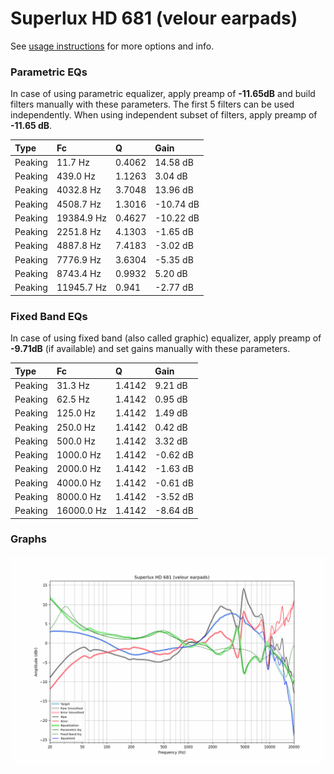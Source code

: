 # Superlux HD 681 (velour earpads)
See [usage instructions](https://github.com/jaakkopasanen/AutoEq#usage) for more options and info.

### Parametric EQs
In case of using parametric equalizer, apply preamp of **-11.65dB** and build filters manually
with these parameters. The first 5 filters can be used independently.
When using independent subset of filters, apply preamp of **-11.65 dB**.

| Type    | Fc         |      Q | Gain      |
|:--------|:-----------|:-------|:----------|
| Peaking | 11.7 Hz    | 0.4062 | 14.58 dB  |
| Peaking | 439.0 Hz   | 1.1263 | 3.04 dB   |
| Peaking | 4032.8 Hz  | 3.7048 | 13.96 dB  |
| Peaking | 4508.7 Hz  | 1.3016 | -10.74 dB |
| Peaking | 19384.9 Hz | 0.4627 | -10.22 dB |
| Peaking | 2251.8 Hz  | 4.1303 | -1.65 dB  |
| Peaking | 4887.8 Hz  | 7.4183 | -3.02 dB  |
| Peaking | 7776.9 Hz  | 3.6304 | -5.35 dB  |
| Peaking | 8743.4 Hz  | 0.9932 | 5.20 dB   |
| Peaking | 11945.7 Hz | 0.941  | -2.77 dB  |

### Fixed Band EQs
In case of using fixed band (also called graphic) equalizer, apply preamp of **-9.71dB**
(if available) and set gains manually with these parameters.

| Type    | Fc         |      Q | Gain     |
|:--------|:-----------|:-------|:---------|
| Peaking | 31.3 Hz    | 1.4142 | 9.21 dB  |
| Peaking | 62.5 Hz    | 1.4142 | 0.95 dB  |
| Peaking | 125.0 Hz   | 1.4142 | 1.49 dB  |
| Peaking | 250.0 Hz   | 1.4142 | 0.42 dB  |
| Peaking | 500.0 Hz   | 1.4142 | 3.32 dB  |
| Peaking | 1000.0 Hz  | 1.4142 | -0.62 dB |
| Peaking | 2000.0 Hz  | 1.4142 | -1.63 dB |
| Peaking | 4000.0 Hz  | 1.4142 | -0.61 dB |
| Peaking | 8000.0 Hz  | 1.4142 | -3.52 dB |
| Peaking | 16000.0 Hz | 1.4142 | -8.64 dB |

### Graphs
![](./Superlux%20HD%20681%20(velour%20earpads).png)